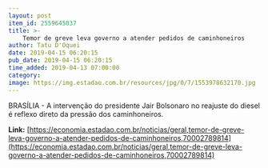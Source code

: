 ```yaml
---
layout: post
item_id: 2559645037
title: >-
    Temor de greve leva governo a atender pedidos de caminhoneiros
author: Tatu D'Oquei
date: 2019-04-15 06:20:15
pub_date: 2019-04-15 06:20:15
time_added: 2019-04-13 07:00:00
category: 
image: https://img.estadao.com.br/resources/jpg/0/7/1553978632170.jpg
---
```


BRASÍLIA - A intervenção do presidente Jair Bolsonaro no reajuste do diesel é reflexo direto da pressão dos caminhoneiros.

**Link:** [https://economia.estadao.com.br/noticias/geral,temor-de-greve-leva-governo-a-atender-pedidos-de-caminhoneiros,70002789814](https://economia.estadao.com.br/noticias/geral,temor-de-greve-leva-governo-a-atender-pedidos-de-caminhoneiros,70002789814)

